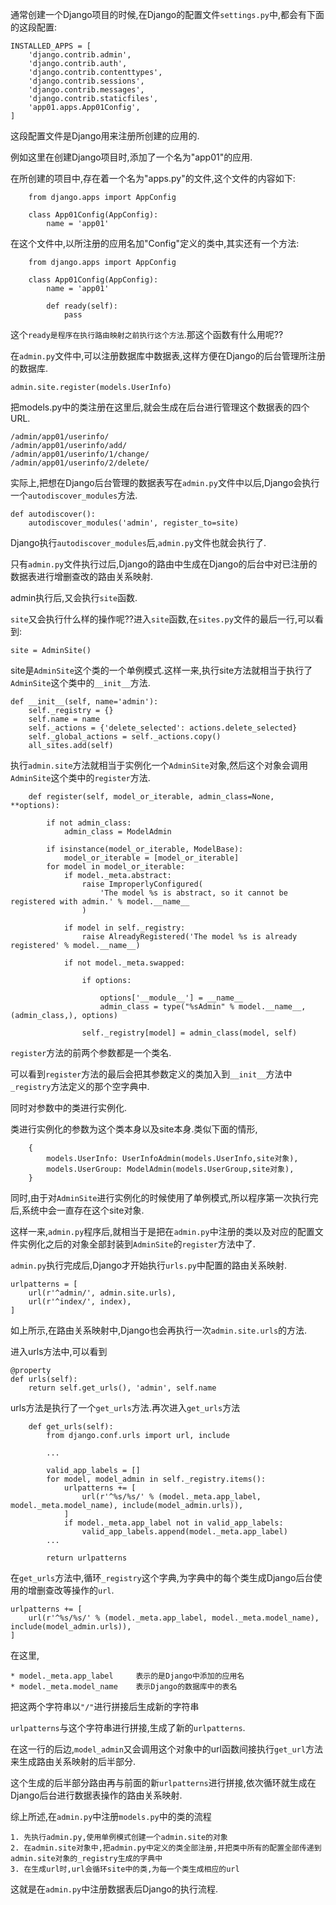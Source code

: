 通常创建一个Django项目的时候,在Django的配置文件`settings.py`中,都会有下面的这段配置:

    INSTALLED_APPS = [
        'django.contrib.admin',
        'django.contrib.auth',
        'django.contrib.contenttypes',
        'django.contrib.sessions',
        'django.contrib.messages',
        'django.contrib.staticfiles',
        'app01.apps.App01Config',
    ]

这段配置文件是Django用来注册所创建的应用的.

例如这里在创建Django项目时,添加了一个名为"app01"的应用.

在所创建的项目中,存在着一个名为"apps.py"的文件,这个文件的内容如下:

        from django.apps import AppConfig
        
        class App01Config(AppConfig):
            name = 'app01'

在这个文件中,以所注册的应用名加"Config"定义的类中,其实还有一个方法:

        from django.apps import AppConfig
        
        class App01Config(AppConfig):
            name = 'app01'
            
            def ready(self):
                pass
这个`ready是程序在执行路由映射之前执行这个方法`.那这个函数有什么用呢??

在`admin.py`文件中,可以注册数据库中数据表,这样方便在Django的后台管理所注册的数据库.

    admin.site.register(models.UserInfo)

把models.py中的类注册在这里后,就会生成在后台进行管理这个数据表的四个URL.

    /admin/app01/userinfo/
    /admin/app01/userinfo/add/
    /admin/app01/userinfo/1/change/
    /admin/app01/userinfo/2/delete/

实际上,把想在Django后台管理的数据表写在`admin.py`文件中以后,Django会执行一个`autodiscover_modules`方法.
        
    def autodiscover():
        autodiscover_modules('admin', register_to=site)
            
Django执行`autodiscover_modules`后,`admin.py`文件也就会执行了.

只有`admin.py`文件执行过后,Django的路由中生成在Django的后台中对已注册的数据表进行增删查改的路由关系映射.

admin执行后,又会执行`site`函数.

`site`又会执行什么样的操作呢??进入`site`函数,在`sites.py`文件的最后一行,可以看到:

    site = AdminSite()

site是`AdminSite`这个类的一个单例模式.这样一来,执行site方法就相当于执行了`AdminSite`这个类中的`__init__`方法.

    def __init__(self, name='admin'):
        self._registry = {}
        self.name = name
        self._actions = {'delete_selected': actions.delete_selected}
        self._global_actions = self._actions.copy()
        all_sites.add(self)

执行`admin.site`方法就相当于实例化一个`AdminSite`对象,然后这个对象会调用`AdminSite`这个类中的`register`方法.

        def register(self, model_or_iterable, admin_class=None, **options):
        
            if not admin_class:
                admin_class = ModelAdmin
        
            if isinstance(model_or_iterable, ModelBase):
                model_or_iterable = [model_or_iterable]
            for model in model_or_iterable:
                if model._meta.abstract:
                    raise ImproperlyConfigured(
                        'The model %s is abstract, so it cannot be registered with admin.' % model.__name__
                    )
        
                if model in self._registry:
                    raise AlreadyRegistered('The model %s is already registered' % model.__name__)
        
                if not model._meta.swapped:
           
                    if options:
             
                        options['__module__'] = __name__
                        admin_class = type("%sAdmin" % model.__name__, (admin_class,), options)
        
                    self._registry[model] = admin_class(model, self)

`register`方法的前两个参数都是一个类名.

可以看到`register`方法的最后会把其参数定义的类加入到`__init__`方法中`_registry`方法定义的那个空字典中.

同时对参数中的类进行实例化.

类进行实例化的参数为这个类本身以及site本身.类似下面的情形,

        {
            models.UserInfo: UserInfoAdmin(models.UserInfo,site对象),
            models.UserGroup: ModelAdmin(models.UserGroup,site对象),
        }

同时,由于对`AdminSite`进行实例化的时候使用了单例模式,所以程序第一次执行完后,系统中会一直存在这个site对象.

这样一来,`admin.py`程序后,就相当于是把在`admin.py`中注册的类以及对应的配置文件实例化之后的对象全部封装到`AdminSite`的`register`方法中了.

`admin.py`执行完成后,Django才开始执行`urls.py`中配置的路由关系映射.

    urlpatterns = [
        url(r'^admin/', admin.site.urls),
        url(r'^index/', index),
    ]

如上所示,在路由关系映射中,Django也会再执行一次`admin.site.urls`的方法.

进入urls方法中,可以看到

    @property
    def urls(self):
        return self.get_urls(), 'admin', self.name

urls方法是执行了一个`get_urls`方法.再次进入`get_urls`方法

        def get_urls(self):
            from django.conf.urls import url, include
            
            ...
        
            valid_app_labels = []
            for model, model_admin in self._registry.items():
                urlpatterns += [
                    url(r'^%s/%s/' % (model._meta.app_label, model._meta.model_name), include(model_admin.urls)),
                ]
                if model._meta.app_label not in valid_app_labels:
                    valid_app_labels.append(model._meta.app_label)
            ...
            
            return urlpatterns

在`get_urls`方法中,循环`_registry`这个字典,为字典中的每个类生成Django后台使用的增删查改等操作的`url`.

    urlpatterns += [
        url(r'^%s/%s/' % (model._meta.app_label, model._meta.model_name), include(model_admin.urls)),
    ]
            
在这里,

    * model._meta.app_label     表示的是Django中添加的应用名
    * model._meta.model_name    表示Django的数据库中的表名

把这两个字符串以`"/"`进行拼接后生成新的字符串

`urlpatterns`与这个字符串进行拼接,生成了新的`urlpatterns`.

在这一行的后边,`model_admin`又会调用这个对象中的url函数间接执行`get_url`方法来生成路由关系映射的后半部分.

这个生成的后半部分路由再与前面的新`urlpatterns`进行拼接,依次循环就生成在Django后台进行数据表操作的路由关系映射.

综上所述,在`admin.py`中注册`models.py`中的类的流程

    1. 先执行admin.py,使用单例模式创建一个admin.site的对象
    2. 在admin.site对象中,把admin.py中定义的类全部注册,并把类中所有的配置全部传递到admin.site对象的_registry生成的字典中
    3. 在生成url时,url会循环site中的类,为每一个类生成相应的url

这就是在`admin.py`中注册数据表后Django的执行流程.